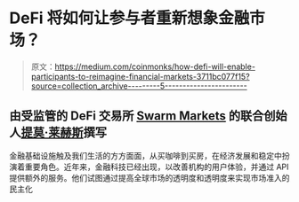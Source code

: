 # DeFi 将如何让参与者重新想象金融市场？

> 原文：<https://medium.com/coinmonks/how-defi-will-enable-participants-to-reimagine-financial-markets-3711bc077f15?source=collection_archive---------5----------------------->

## 由受监管的 DeFi 交易所 [Swarm Markets](https://swarm.markets/) 的联合创始人[提莫·莱赫斯](https://www.linkedin.com/in/timolehes?originalSubdomain=se)撰写

金融基础设施触及我们生活的方方面面，从买咖啡到买房，在经济发展和稳定中扮演着重要角色。近年来，金融科技已经出现，以改善机构的用户体验，并通过 API 提供额外的服务。他们试图通过提高全球市场的透明度和透明度来实现市场准入的民主化